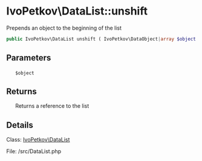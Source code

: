 # IvoPetkov\DataList::unshift

Prepends an object to the beginning of the list

```php
public IvoPetkov\DataList unshift ( IvoPetkov\DataObject|array $object )
```

## Parameters

&nbsp;&nbsp;&nbsp;&nbsp;&nbsp;&nbsp;`$object`

## Returns

&nbsp;&nbsp;&nbsp;&nbsp;&nbsp;&nbsp;Returns a reference to the list

## Details

Class: [IvoPetkov\DataList](ivopetkov.datalist.class.md)

File: /src/DataList.php

